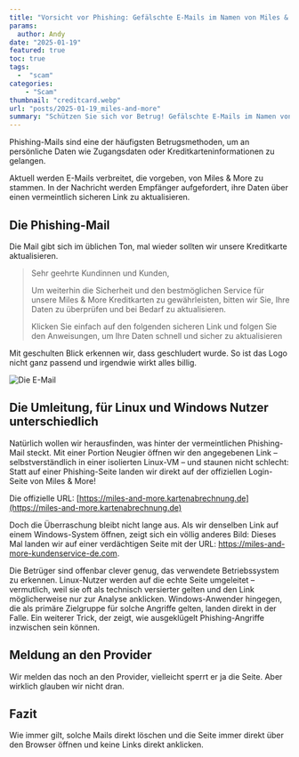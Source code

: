 ```yaml
---
title: "Vorsicht vor Phishing: Gefälschte E-Mails im Namen von Miles & More"
params:
  author: Andy
date: "2025-01-19"
featured: true
toc: true
tags: 
  -  "scam"
categories:
    - "Scam"
thumbnail: "creditcard.webp"
url: "posts/2025-01-19_miles-and-more"
summary: "Schützen Sie sich vor Betrug! Gefälschte E-Mails im Namen von Miles & More versuchen, an Ihre persönlichen Daten zu gelangen. Erfahren Sie, wie Sie Phishing-Versuche erkennen und sicher handeln."
---
```


Phishing-Mails sind eine der häufigsten Betrugsmethoden, um an persönliche Daten wie Zugangsdaten oder Kreditkarteninformationen zu gelangen. 

Aktuell werden E-Mails verbreitet, die vorgeben, von Miles & More zu stammen. In der Nachricht werden Empfänger aufgefordert, ihre Daten über einen vermeintlich sicheren Link zu aktualisieren.

## Die Phishing-Mail

Die Mail gibt sich im üblichen Ton, mal wieder sollten wir unsere Kreditkarte aktualisieren.

> Sehr geehrte Kundinnen und Kunden,  
>   
> Um weiterhin die Sicherheit und den bestmöglichen Service für unsere Miles & More Kreditkarten zu gewährleisten, bitten wir Sie, Ihre Daten zu überprüfen und bei Bedarf zu aktualisieren.  
>   
> Klicken Sie einfach auf den folgenden sicheren Link und folgen Sie den Anweisungen, um Ihre Daten schnell und sicher zu aktualisieren  

Mit geschulten Blick erkennen wir, dass geschludert wurde. So ist das Logo nicht ganz passend und irgendwie wirkt alles billig.

![Die E-Mail](/posts/2025-01-19_miles-and-more/miles.webp)

## Die Umleitung, für Linux und Windows Nutzer unterschiedlich

Natürlich wollen wir herausfinden, was hinter der vermeintlichen Phishing-Mail steckt. Mit einer Portion Neugier öffnen wir den angegebenen Link – selbstverständlich in einer isolierten Linux-VM – und staunen nicht schlecht: Statt auf einer Phishing-Seite landen wir direkt auf der offiziellen Login-Seite von Miles & More! 

Die offizielle URL: [https://miles-and-more.kartenabrechnung.de](https://miles-and-more.kartenabrechnung.de)

Doch die Überraschung bleibt nicht lange aus. Als wir denselben Link auf einem Windows-System öffnen, zeigt sich ein völlig anderes Bild: Dieses Mal landen wir auf einer verdächtigen Seite mit der URL: https://miles-and-more-kundenservice-de.com.

Die Betrüger sind offenbar clever genug, das verwendete Betriebssystem zu erkennen. Linux-Nutzer werden auf die echte Seite umgeleitet – vermutlich, weil sie oft als technisch versierter gelten und den Link möglicherweise nur zur Analyse anklicken. Windows-Anwender hingegen, die als primäre Zielgruppe für solche Angriffe gelten, landen direkt in der Falle. Ein weiterer Trick, der zeigt, wie ausgeklügelt Phishing-Angriffe inzwischen sein können.

## Meldung an den Provider

Wir melden das noch an den Provider, vielleicht sperrt er ja die Seite. Aber wirklich glauben wir nicht dran.

## Fazit

Wie immer gilt, solche Mails direkt löschen und die Seite immer direkt über den Browser öffnen und keine Links direkt anklicken.

